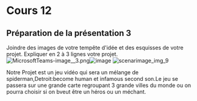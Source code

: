 # Cours 12
## Préparation de la présentation 3 
Joindre des images de votre tempête d'idée et des esquisses de votre projet. Expliquer en 2 à 3 lignes votre projet. 
<img src="blob:chrome-untrusted://media-app/e8c7df60-1b09-4698-9f7d-f369e6f74d22" alt="MicrosoftTeams-image__3.png"/>![image](https://user-images.githubusercontent.com/112107800/206603060-48f39dd8-d1e9-4b1b-ba89-f7ec9ff52849.png)
![scenarimage_img_9](https://user-images.githubusercontent.com/112107800/206603396-15f4cd64-1030-481b-a4da-cac6a47a9fa1.jpg)

Notre Projet est un jeu vidéo qui sera un mélange de spiderman,Detroit:become human et infamous second son.Le jeu se passera sur une grande carte regroupant 3 grande villes du monde ou on pourra choisir si on bveut être un héros ou un méchant.
